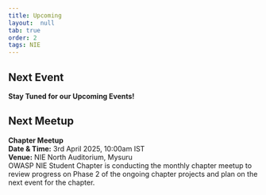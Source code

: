 ```yaml
---
title: Upcoming
layout:  null
tab: true
order: 2
tags: NIE
---
```

## Next Event

**Stay Tuned for our Upcoming Events!**

## Next Meetup

**Chapter Meetup**\
**Date & Time:** 3rd April 2025, 10:00am IST\
**Venue:** NIE North Auditorium, Mysuru\
OWASP NIE Student Chapter is conducting the monthly chapter meetup to review progress on Phase 2 of the ongoing chapter projects and plan on the next event for the chapter.